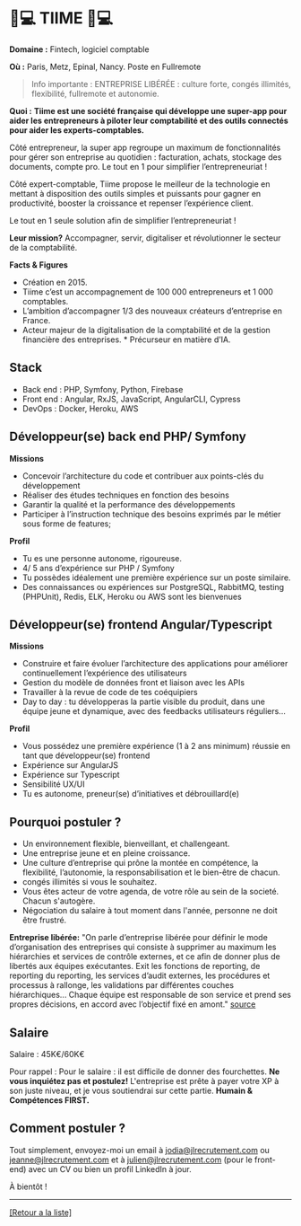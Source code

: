 # 👩💻 TIIME 🧑💻

**Domaine :** Fintech, logiciel comptable 

**Où :** Paris, Metz, Epinal, Nancy. Poste en Fullremote

> Info importante : ENTREPRISE LIBÉRÉE : culture forte, congés illimités, flexibilité, fullremote et autonomie.

**Quoi :** **Tiime est une société française qui développe une super-app pour aider les entrepreneurs à piloter leur comptabilité et des outils connectés pour aider les experts-comptables.**

Côté entrepreneur, la super app regroupe un maximum de fonctionnalités pour gérer son entreprise au quotidien : facturation, achats, stockage des documents, compte pro. Le tout en 1 pour simplifier l’entrepreneuriat !  

Côté expert-comptable, Tiime propose le meilleur de la technologie en mettant à disposition des outils simples et puissants pour gagner en productivité, booster la croissance et repenser l’expérience client.  

Le tout en 1 seule solution afin de simplifier l’entrepreneuriat !

**Leur mission?** Accompagner, servir, digitaliser et révolutionner le secteur de la comptabilité.

**Facts & Figures**

* Création en 2015.
* Tiime c’est un accompagnement de 100 000 entrepreneurs et 1 000 comptables.
* L’ambition d’accompagner 1/3 des nouveaux créateurs d’entreprise en France.
* Acteur majeur de la digitalisation de la comptabilité et de la gestion financière des entreprises. * Précurseur en matière d’IA.

## Stack

* Back end : PHP, Symfony, Python, Firebase
* Front end : Angular, RxJS, JavaScript, AngularCLI, Cypress 
* DevOps : Docker, Heroku, AWS

## Développeur(se) back end PHP/ Symfony

**Missions**

* Concevoir l’architecture du code et contribuer aux points-clés du développement
* Réaliser des études techniques en fonction des besoins
* Garantir la qualité et la performance des développements
* Participer à l’instruction technique des besoins exprimés par le métier sous forme de features;  

**Profil**

* Tu es une personne autonome, rigoureuse.
* 4/ 5 ans d’expérience sur PHP / Symfony
* Tu possèdes idéalement une première expérience sur un poste similaire.
* Des connaissances ou expériences sur PostgreSQL, RabbitMQ, testing (PHPUnit), Redis, ELK, Heroku ou AWS sont les bienvenues
 
## Développeur(se) frontend Angular/Typescript 

**Missions**

* Construire et faire évoluer l’architecture des applications pour améliorer continuellement l’expérience des utilisateurs 
* Gestion du modèle de données front et liaison avec les APIs 
* Travailler à la revue de code de tes coéquipiers 
* Day to day : tu développeras la partie visible du produit, dans une équipe jeune et dynamique, avec des feedbacks utilisateurs réguliers... 

**Profil**  
* Vous possédez une première expérience (1 à 2 ans minimum) réussie en tant que développeur(se) frontend  
* Expérience sur AngularJS
* Expérience sur Typescript  
* Sensibilité UX/UI 
* Tu es autonome, preneur(se) d’initiatives et débrouillard(e) 
 
## Pourquoi postuler ?

* Un environnement flexible, bienveillant, et challengeant.
* Une entreprise jeune et en pleine croissance.
* Une culture d’entreprise qui prône la montée en compétence, la flexibilité, l’autonomie, la responsabilisation et le bien-être de chacun.
* congés illimités si vous le souhaitez.
* Vous êtes acteur de votre agenda, de votre rôle au sein de la societé. Chacun s'autogère.
* Négociation du salaire à tout moment dans l'année, personne ne doit être frustré.

**Entreprise libérée:** "On parle d’entreprise libérée pour définir le mode d’organisation des entreprises qui consiste à supprimer au maximum les hiérarchies et services de contrôle externes, et ce afin de donner plus de libertés aux équipes exécutantes. Exit les fonctions de reporting, de reporting du reporting, les services d’audit externes, les procédures et processus à rallonge, les validations par différentes couches hiérarchiques... Chaque équipe est responsable de son service et prend ses propres décisions, en accord avec l’objectif fixé en amont."
[source](https://www.l-expert-comptable.com/a/532210-management-le-courant-de-l-entreprise-liberee.html)
 
## Salaire

Salaire : 45K€/60K€

Pour rappel : Pour le salaire : il est difficile de donner des fourchettes. **Ne vous inquiétez pas et postulez!** L'entreprise est prête à payer votre XP à son juste niveau, et je vous soutiendrai sur cette partie. **Humain & Compétences FIRST.**
 
## Comment postuler ?

Tout simplement, envoyez-moi un email à jodia@jlrecrutement.com ou jeanne@jlrecrutement.com et à julien@jlrecrutement.com (pour le front-end) avec un CV ou bien un profil LinkedIn à jour. 

À bientôt !
 
----
<a href="https://github.com/jlondiche/job-board-php/blob/master/README.md">[Retour a la liste]</a>

